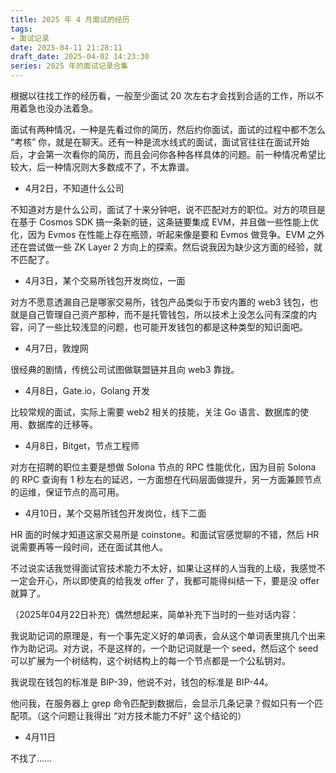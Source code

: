 ```yaml
---
title: 2025 年 4 月面试的经历
tags: 
- 面试记录
date: 2025-04-11 21:28:11
draft_date: 2025-04-02 14:23:30
series: 2025 年的面试记录合集
---
```



根据以往找工作的经历看，一般至少面试 20 次左右才会找到合适的工作，所以不用着急也没办法着急。

面试有两种情况，一种是先看过你的简历，然后约你面试，面试的过程中都不怎么 “考核” 你，就是在聊天。还有一种是流水线式的面试，面试官往往在面试开始后，才会第一次看你的简历，而且会问你各种各样具体的问题。前一种情况希望比较大，后一种情况则大多数成不了，不太靠谱。

- 4月2日，不知道什么公司

不知道对方是什么公司，面试了十来分钟吧，说不匹配对方的职位。对方的项目是在基于 Cosmos SDK 搞一条新的链，这条链要集成 EVM，并且做一些性能上优化，因为 Evmos 在性能上存在瓶颈，听起来像是要和 Evmos 做竞争。EVM 之外还在尝试做一些 ZK Layer 2 方向上的探索。然后说我因为缺少这方面的经验，就不匹配了。

- 4月3日，某个交易所钱包开发岗位，一面

对方不愿意透漏自己是哪家交易所，钱包产品类似于币安内置的 web3 钱包，也就是自己管理自己资产那种，而不是托管钱包，所以技术上没怎么问有深度的内容，问了一些比较浅显的问题，也可能开发钱包的都是这种类型的知识面吧。

- 4月7日，敦煌网

很经典的剧情，传统公司试图做联盟链并且向 web3 靠拢。

- 4月8日，Gate.io，Golang 开发

比较常规的面试，实际上需要 web2 相关的技能，关注 Go 语言、数据库的使用、数据库的迁移等。

- 4月8日，Bitget，节点工程师

对方在招聘的职位主要是想做 Solona 节点的 RPC 性能优化，因为目前 Solona 的 RPC 查询有 1 秒左右的延迟，一方面想在代码层面做提升，另一方面兼顾节点的运维，保证节点的高可用。

- 4月10日，某个交易所钱包开发岗位，线下二面

HR 面的时候才知道这家交易所是 coinstone。和面试官感觉聊的不错，然后 HR 说需要再等一段时间，还在面试其他人。

不过说实话我觉得面试官技术能力不太好，如果让这样的人当我的上级，我感觉不一定会开心，所以即使真的给我发 offer 了，我都可能得纠结一下，要是没 offer 就算了。

（2025年04月22日补充）偶然想起来，简单补充下当时的一些对话内容：

我说助记词的原理是，有一个事先定义好的单词表，会从这个单词表里挑几个出来作为助记词。对方说，不是这样的，一个助记词就是一个 seed，然后这个 seed 可以扩展为一个树结构，这个树结构上的每一个节点都是一个公私钥对。

我说现在钱包的标准是 BIP-39，他说不对，钱包的标准是 BIP-44。

他问我，在服务器上 grep 命令匹配到数据后，会显示几条记录？假如只有一个匹配项。（这个问题让我得出 “对方技术能力不好” 这个结论的）

<!--

- 4月11日，不知道哪个项目，钱包开发

一面，面试官是有技术水平的，一听就挺有经验。

二面，是 CTO，问了相对简单的问题。

HR 面，主要是了解我的薪资情况、确认入职日期等。

-->

- 4月11日

不找了……

